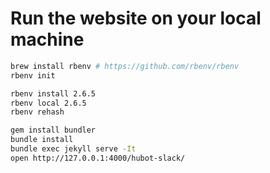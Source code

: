 # Run the website on your local machine

```bash
brew install rbenv # https://github.com/rbenv/rbenv
rbenv init

rbenv install 2.6.5
rbenv local 2.6.5
rbenv rehash

gem install bundler
bundle install
bundle exec jekyll serve -It
open http://127.0.0.1:4000/hubot-slack/
```

